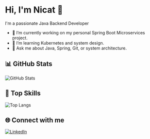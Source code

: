 # Hi, I'm Nicat 👋
I'm a passionate Java Backend Developer

- 🔭 I’m currently working on my personal Spring Boot Microservices project.
- 🌱 I’m learning Kubernetes and system design.
- 💬 Ask me about Java, Spring, Git, or system architecture.

## 📊 GitHub Stats
![GitHub Stats](https://github-readme-stats.vercel.app/api?username=nikookinn&show_icons=true&theme=radical)

## 🧠 Top Skills
![Top Langs](https://github-readme-stats.vercel.app/api/top-langs/?username=nikookinn&layout=compact&theme=tokyonight)

## 🌐 Connect with me
[![LinkedIn](https://img.shields.io/badge/LinkedIn-blue?logo=linkedin&style=for-the-badge)](https://linkedin.com/in/senin-adresin)

